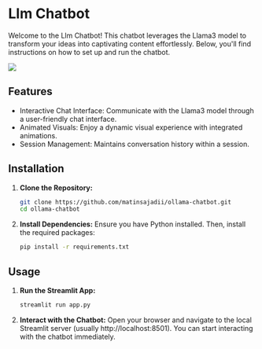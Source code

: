 # Llm Chatbot

Welcome to the Llm Chatbot! This chatbot leverages the Llama3 model to transform your ideas into captivating content effortlessly. Below, you'll find instructions on how to set up and run the chatbot.

<image src="https://www.ismartrecruit.com/upload/blog/main_image/recruitment_chatbot_definition_features_and_benefits.webp">

## Features

- Interactive Chat Interface: Communicate with the Llama3 model through a user-friendly chat interface.
- Animated Visuals: Enjoy a dynamic visual experience with integrated animations.
- Session Management: Maintains conversation history within a session.

## Installation

1. **Clone the Repository:**

    ```bash
    git clone https://github.com/matinsajadii/ollama-chatbot.git
    cd ollama-chatbot

2. **Install Dependencies:**
    Ensure you have Python installed. Then, install the required packages:

    ```bash
    pip install -r requirements.txt

## Usage

1. **Run the Streamlit App:**

    ```bash
    streamlit run app.py

3. **Interact with the Chatbot:**
    Open your browser and navigate to the local Streamlit server (usually http://localhost:8501). You can start interacting with the chatbot immediately.




